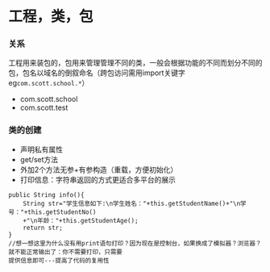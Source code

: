 # 工程，类，包
### 关系
工程用来装包的，包用来管理管理不同的类，一般会根据功能的不同而划分不同的包，包名以域名的倒叙命名（跨包访问需用import关键字eg`com.scott.school.*`）
- com.scott.school
- com.scott.test
### 类的创建
- 声明私有属性
- get/set方法
- 外加2个方法无参+有参构造（重载，方便初始化） 
- 打印信息：字符串返回的方式更适合多平台的展示
```
public String info(){
	String str="学生信息如下:\n学生姓名："+this.getStudentName()+"\n学号："+this.getStudentNo()
	+"\n年龄："+this.getStudentAge();
	return str;
}
//想一想这里为什么没有用print语句打印？因为现在是控制台，如果换成了模拟器？浏览器？就不能正常输出了：你不需要打印，只需要
提供信息即可---提高了代码的复用性
```
